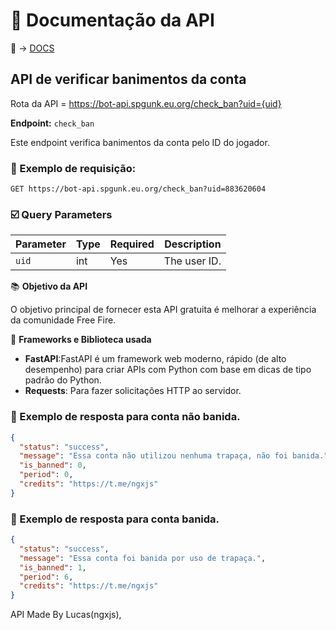 # 📝 Documentação da API
📝 -> [DOCS](https://bot-api.spgunk.eu.org/docs)

##  API de verificar banimentos da conta
Rota da API = https://bot-api.spgunk.eu.org/check_ban?uid={uid}

**Endpoint:** `check_ban`

Este endpoint verifica banimentos da conta pelo ID do jogador.

### 📨 Exemplo de requisição:
```http
GET https://bot-api.spgunk.eu.org/check_ban?uid=883620604
```

### ☑️ Query Parameters

| Parameter | Type   | Required | Description                   |
|-----------|--------|----------|-------------------------------|
| `uid`     | int | Yes      | The user ID.                  |                 |


📚 **Objetivo da API**  

O objetivo principal de fornecer esta API gratuita é melhorar a experiência da comunidade Free Fire. 


🧩 **Frameworks e Biblioteca usada**  
- **FastAPI**:FastAPI é um framework web moderno, rápido (de alto desempenho) para criar APIs com Python com base em dicas de tipo padrão do Python.
- **Requests**: Para fazer solicitações HTTP ao servidor.

### 💬 Exemplo de resposta para conta não banida.
```json
{
  "status": "success",
  "message": "Essa conta não utilizou nenhuma trapaça, não foi banida.",
  "is_banned": 0,
  "period": 0,
  "credits": "https://t.me/ngxjs"
}
```

### 💬 Exemplo de resposta para conta banida.
```json
{
  "status": "success",
  "message": "Essa conta foi banida por uso de trapaça.",
  "is_banned": 1,
  "period": 6,
  "credits": "https://t.me/ngxjs"
}

```

API Made By Lucas(ngxjs),
